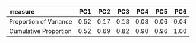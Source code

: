 |measure                |  PC1|  PC2|  PC3|  PC4|  PC5|  PC6|
|:----------------------|----:|----:|----:|----:|----:|----:|
|Proportion of Variance | 0.52| 0.17| 0.13| 0.08| 0.06| 0.04|
|Cumulative Proportion  | 0.52| 0.69| 0.82| 0.90| 0.96| 1.00|
